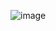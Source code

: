 
![image](https://github.com/hugoTQ/hugoTQ.github.io/assets/11867595/4419c0ea-31ef-489b-a562-cbc43794d29c)
